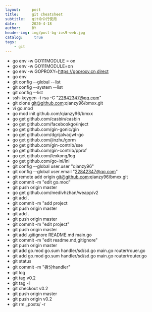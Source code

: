 ```yaml
---
layout:     post
title:      git cheatsheet
subtitle:   git命令行使用
date:       2020-4-18
author:     BY
header-img: img/post-bg-ios9-web.jpg
catalog: 	 true
tags:
    - git
---
```



*   go env -w GO111MODULE = on
*   go env -w GO111MODULE=on
*   go env -w GOPROXY=https://goproxy.cn,direct
*   go env
*   git config --global --list
*  git config --system --list
*  git config --list
*  ssh-keygen -t rsa  -C "22842347@qq.com"
*  git clone git@github.com:qianzy96/bmxx.git
*  vi go.mod
*  go mod init github.com/qianzy96/bmxx
*  go get github.com/casbin/casbin
*  go get github.com/facebookgo/inject
*  go get github.com/gin-gonic/gin
*  go get github.com/dgrijalva/jwt-go
*  go get github.com/jinzhu/gorm
*  go get github.com/gin-contrib/sse
*  go get github.com/gin-contrib/pprof
*  go get github.com/lexkong/log
*  go get github.com/go-ini/ini
*  git config --global user.user "qianzy96"
*  git config --global user.email "22842347@qq.com"
*  git remote add origin git@github.com:qianzy96/bmxx.git
*  git commit -m "edit go.mod"
*  git push origin master
*  go get github.com/medivhzhan/weapp/v2
*  git add .
*  git commit -m "add project
*  git push origin master
*  git add .
*  git push origin master
*  git commit -m "edit project"
*  git push origin master
*  git add .gitignore README.md main.go
*  git commit -m  "edit readme.md,gitignore"
*  git push origin master
*  git add go.mod go.sum handler/sd/sd.go main.go router/rouer.go
*  git add go.mod go.sum handler/sd/sd.go main.go router/router.go
*  git status
*  git commit -m "拆分handler"
*  git log
*  git tag v0.2
*  git tag -l
*  git checkout v0.2
*  git push origin master
*  git push origin v0.2
*  git rm _posts/ -r